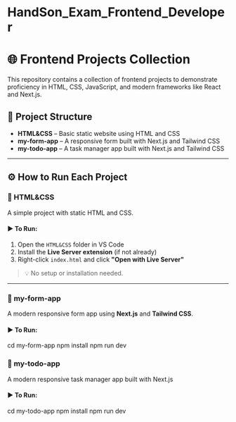 # HandSon_Exam_Frontend_Developer

# 🌐 Frontend Projects Collection

This repository contains a collection of frontend projects to demonstrate proficiency in HTML, CSS, JavaScript, and modern frameworks like React and Next.js.

## 📁 Project Structure

- **HTML&CSS** – Basic static website using HTML and CSS  
- **my-form-app** – A responsive form built with Next.js and Tailwind CSS  
- **my-todo-app** – A task manager app built with Next.js and Tailwind CSS 

---

## ⚙️ How to Run Each Project

### 📂 HTML&CSS

A simple project with static HTML and CSS.

#### ▶️ To Run:

1. Open the `HTML&CSS` folder in VS Code
2. Install the **Live Server extension** (if not already)
3. Right-click `index.html` and click **"Open with Live Server"**

> 💡 No setup or installation needed.

---

### 📂 my-form-app

A modern responsive form app using **Next.js** and **Tailwind CSS**.

#### ▶️ To Run:
cd my-form-app
npm install
npm run dev

### 📂 my-todo-app

A modern responsive task manager app built with Next.js 

#### ▶️ To Run:
cd my-todo-app
npm install
npm run dev
